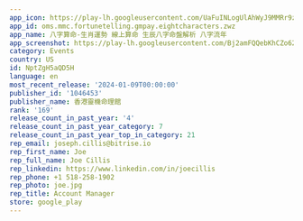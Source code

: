 ```yaml
---
app_icon: https://play-lh.googleusercontent.com/UaFuINLogUlAhWyJ9MMRr9zWz_BZmnEZ8OFSTqZVLR9HEoTsH_2dJ2YTrLu2BUKCUk8h
app_id: oms.mmc.fortunetelling.gmpay.eightcharacters.zwz
app_name: 八字算命-生肖運勢 線上算命 生辰八字命盤解析 八字流年
app_screenshot: https://play-lh.googleusercontent.com/Bj2amFQQebKhCZo629MH-frul_FBA90JQzUHXyFgz3IPI7i9ylbqbx2W3fSt4GNkMCU
category: Events
country: US
id: NptZgH5aQD5H
language: en
most_recent_release: '2024-01-09T00:00:00'
publisher_id: '1046453'
publisher_name: 香港靈機命理館
rank: '169'
release_count_in_past_year: '4'
release_count_in_past_year_category: 7
release_count_in_past_year_top_in_category: 21
rep_email: joseph.cillis@bitrise.io
rep_first_name: Joe
rep_full_name: Joe Cillis
rep_linkedin: https://www.linkedin.com/in/joecillis
rep_phone: +1 518-258-1902
rep_photo: joe.jpg
rep_title: Account Manager
store: google_play
---
```

